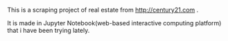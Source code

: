 This is a scraping project of real estate  from http://century21.com .

It is made in Jupyter Notebook(web-based interactive computing platform) that i have been trying lately.

